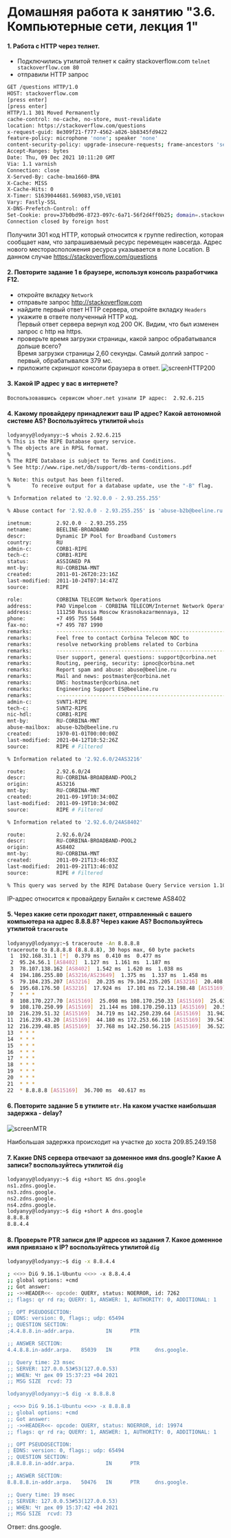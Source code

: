 # Домашняя работа к занятию "3.6. Компьютерные сети, лекция 1"

#### 1. Работа c HTTP через телнет.
- Подключились утилитой телнет к сайту stackoverflow.com
`telnet stackoverflow.com 80`
- отправили HTTP запрос
```bash
GET /questions HTTP/1.0
HOST: stackoverflow.com
[press enter]
[press enter]
HTTP/1.1 301 Moved Permanently
cache-control: no-cache, no-store, must-revalidate
location: https://stackoverflow.com/questions
x-request-guid: 8e309f21-f777-4562-a826-bb8345fd9422
feature-policy: microphone 'none'; speaker 'none'
content-security-policy: upgrade-insecure-requests; frame-ancestors 'self' https://stackexchange.com
Accept-Ranges: bytes
Date: Thu, 09 Dec 2021 10:11:20 GMT
Via: 1.1 varnish
Connection: close
X-Served-By: cache-bma1660-BMA
X-Cache: MISS
X-Cache-Hits: 0
X-Timer: S1639044681.569083,VS0,VE101
Vary: Fastly-SSL
X-DNS-Prefetch-Control: off
Set-Cookie: prov=37b0bd96-8723-097c-6a71-56f2d4ff0b25; domain=.stackoverflow.com; expires=Fri, 01-Jan-2055 00:00:00 GMT; path=/; HttpOnly
Connection closed by foreign host
```
   Получили 301 код HTTP, который относится к группе redirection, которая сообщает нам, что запрашиваемый ресурс перемещен навсегда. Адрес нового месторасположения ресурса указывается в поле Location. В данном случае https://stackoverflow.com/questions

#### 2. Повторите задание 1 в браузере, используя консоль разработчика F12.
- откройте вкладку `Network`
- отправьте запрос http://stackoverflow.com
- найдите первый ответ HTTP сервера, откройте вкладку `Headers`  
- укажите в ответе полученный HTTP код.  
 Первый ответ сервера вернул код 200 ОК. Видим, что был изменен запрос с http на https.
- проверьте время загрузки страницы, какой запрос обрабатывался дольше всего?  
 Время загрузки страницы 2,60 секунды. Самый долгий запрос - первый, обрабатывался 379 мс.
- приложите скриншот консоли браузера в ответ.
![screenHTTP200](https://user-images.githubusercontent.com/87534423/145390699-e6ab7b2d-c6cd-4f65-945c-b6ce68cbaf10.jpg)


#### 3. Какой IP адрес у вас в интернете?

	Воспользовавшись сервисом whoer.net узнали IP адрес:  2.92.6.215  
	
#### 4. Какому провайдеру принадлежит ваш IP адрес? Какой автономной системе AS? Воспользуйтесь утилитой `whois`  

```bash
lodyanyy@lodyanyy:~$ whois 2.92.6.215
% This is the RIPE Database query service.
% The objects are in RPSL format.
%
% The RIPE Database is subject to Terms and Conditions.
% See http://www.ripe.net/db/support/db-terms-conditions.pdf

% Note: this output has been filtered.
%       To receive output for a database update, use the "-B" flag.

% Information related to '2.92.0.0 - 2.93.255.255'

% Abuse contact for '2.92.0.0 - 2.93.255.255' is 'abuse-b2b@beeline.ru'

inetnum:        2.92.0.0 - 2.93.255.255
netname:        BEELINE-BROADBAND
descr:          Dynamic IP Pool for Broadband Customers
country:        RU
admin-c:        CORB1-RIPE
tech-c:         CORB1-RIPE
status:         ASSIGNED PA
mnt-by:         RU-CORBINA-MNT
created:        2011-01-26T20:23:16Z
last-modified:  2011-10-24T07:14:47Z
source:         RIPE

role:           CORBINA TELECOM Network Operations
address:        PAO Vimpelcom - CORBINA TELECOM/Internet Network Operations
address:        111250 Russia Moscow Krasnokazarmennaya, 12
phone:          +7 495 755 5648
fax-no:         +7 495 787 1990
remarks:        -----------------------------------------------------------
remarks:        Feel free to contact Corbina Telecom NOC to
remarks:        resolve networking problems related to Corbina
remarks:        -----------------------------------------------------------
remarks:        User support, general questions: support@corbina.net
remarks:        Routing, peering, security: ipnoc@corbina.net
remarks:        Report spam and abuse: abuse@beeline.ru
remarks:        Mail and news: postmaster@corbina.net
remarks:        DNS: hostmaster@corbina.net
remarks:        Engineering Support ES@beeline.ru
remarks:        -----------------------------------------------------------
admin-c:        SVNT1-RIPE
tech-c:         SVNT2-RIPE
nic-hdl:        CORB1-RIPE
mnt-by:         RU-CORBINA-MNT
abuse-mailbox:  abuse-b2b@beeline.ru
created:        1970-01-01T00:00:00Z
last-modified:  2021-04-12T10:52:26Z
source:         RIPE # Filtered

% Information related to '2.92.6.0/24AS3216'

route:          2.92.6.0/24
descr:          RU-CORBINA-BROADBAND-POOL2
origin:         AS3216
mnt-by:         RU-CORBINA-MNT
created:        2011-09-19T10:34:00Z
last-modified:  2011-09-19T10:34:00Z
source:         RIPE # Filtered

% Information related to '2.92.6.0/24AS8402'

route:          2.92.6.0/24
descr:          RU-CORBINA-BROADBAND-POOL2
origin:         AS8402
mnt-by:         RU-CORBINA-MNT
created:        2011-09-21T13:46:03Z
last-modified:  2011-09-21T13:46:03Z
source:         RIPE # Filtered

% This query was served by the RIPE Database Query Service version 1.102 (ANGUS)
```  
   IP-адрес относится к провайдеру Билайн к системе AS8402

#### 5. Через какие сети проходит пакет, отправленный с вашего компьютера на адрес 8.8.8.8? Через какие AS? Воспользуйтесь утилитой `traceroute`

```bash
lodyanyy@lodyanyy:~$ traceroute -An 8.8.8.8
traceroute to 8.8.8.8 (8.8.8.8), 30 hops max, 60 byte packets
 1  192.168.31.1 [*]  0.379 ms  0.410 ms  0.477 ms
 2  95.24.56.1 [AS8402]  1.127 ms  1.161 ms  1.187 ms
 3  78.107.138.162 [AS8402]  1.542 ms  1.620 ms  1.038 ms
 4  194.186.255.80 [AS3216/AS23649]  1.375 ms  1.337 ms  1.458 ms
 5  79.104.235.207 [AS3216]  20.235 ms 79.104.235.205 [AS3216]  20.408 ms 79.104.235.207 [AS3216]  20.698 ms
 6  195.68.176.50 [AS3216]  17.924 ms  17.101 ms 72.14.198.48 [AS15169]  25.077 ms
 7  * * *
 8  108.170.227.70 [AS15169]  25.098 ms 108.170.250.33 [AS15169]  25.631 ms  25.577 ms
 9  108.170.250.99 [AS15169]  21.144 ms 108.170.250.113 [AS15169]  20.515 ms 108.170.250.83 [AS15169]  20.764 ms
10  216.239.51.32 [AS15169]  34.719 ms 142.250.239.64 [AS15169]  31.942 ms 209.85.255.136 [AS15169]  35.043 ms
11  216.239.43.20 [AS15169]  44.180 ms 172.253.66.110 [AS15169]  39.541 ms 72.14.238.168 [AS15169]  27.691 ms
12  216.239.48.85 [AS15169]  37.768 ms 142.250.56.215 [AS15169]  36.522 ms 216.239.58.65 [AS15169]  41.966 ms
13  * * *
14  * * *
15  * * *
16  * * *
17  * * *
18  * * *
19  * * *
20  * * *
21  * * *
22  * 8.8.8.8 [AS15169]  36.700 ms  40.617 ms
```  

#### 6. Повторите задание 5 в утилите `mtr`. На каком участке наибольшая задержка - delay?

![screenMTR](https://user-images.githubusercontent.com/87534423/145390812-b4662bf6-0b62-4746-9592-27a1a30b2193.jpg)

   Наибольшая задержка происходит на участке до хоста 209.85.249.158

#### 7. Какие DNS сервера отвечают за доменное имя dns.google? Какие A записи? воспользуйтесь утилитой `dig`

```bash
lodyanyy@lodyanyy:~$ dig +short NS dns.google
ns1.zdns.google.
ns3.zdns.google.
ns2.zdns.google.
ns4.zdns.google.
lodyanyy@lodyanyy:~$ dig +short A dns.google
8.8.8.8
8.8.4.4
```  

#### 8. Проверьте PTR записи для IP адресов из задания 7. Какое доменное имя привязано к IP? воспользуйтесь утилитой `dig`

```bash
lodyanyy@lodyanyy:~$ dig -x 8.8.4.4

; <<>> DiG 9.16.1-Ubuntu <<>> -x 8.8.4.4
;; global options: +cmd
;; Got answer:
;; ->>HEADER<<- opcode: QUERY, status: NOERROR, id: 7262
;; flags: qr rd ra; QUERY: 1, ANSWER: 1, AUTHORITY: 0, ADDITIONAL: 1

;; OPT PSEUDOSECTION:
; EDNS: version: 0, flags:; udp: 65494
;; QUESTION SECTION:
;4.4.8.8.in-addr.arpa.          IN      PTR

;; ANSWER SECTION:
4.4.8.8.in-addr.arpa.   85039   IN      PTR     dns.google.

;; Query time: 23 msec
;; SERVER: 127.0.0.53#53(127.0.0.53)
;; WHEN: Чт дек 09 15:37:23 +04 2021
;; MSG SIZE  rcvd: 73

lodyanyy@lodyanyy:~$ dig -x 8.8.8.8

; <<>> DiG 9.16.1-Ubuntu <<>> -x 8.8.8.8
;; global options: +cmd
;; Got answer:
;; ->>HEADER<<- opcode: QUERY, status: NOERROR, id: 19974
;; flags: qr rd ra; QUERY: 1, ANSWER: 1, AUTHORITY: 0, ADDITIONAL: 1

;; OPT PSEUDOSECTION:
; EDNS: version: 0, flags:; udp: 65494
;; QUESTION SECTION:
;8.8.8.8.in-addr.arpa.          IN      PTR

;; ANSWER SECTION:
8.8.8.8.in-addr.arpa.   50476   IN      PTR     dns.google.

;; Query time: 19 msec
;; SERVER: 127.0.0.53#53(127.0.0.53)
;; WHEN: Чт дек 09 15:37:42 +04 2021
;; MSG SIZE  rcvd: 73
```
   Ответ: dns.google.
